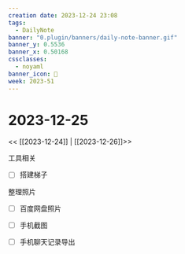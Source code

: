 ```yaml
---
creation date: 2023-12-24 23:08
tags:
  - DailyNote
banner: "0.plugin/banners/daily-note-banner.gif"
banner_y: 0.5536
banner_x: 0.50168
cssclasses:
  - noyaml
banner_icon: 💌
week: 2023-51
---
```


# 2023-12-25

<< [[2023-12-24]] | [[2023-12-26]]>>

工具相关

- [ ] 搭建梯子

整理照片

- [ ] 百度网盘照片
- [ ] 手机截图

- [ ] 手机聊天记录导出

